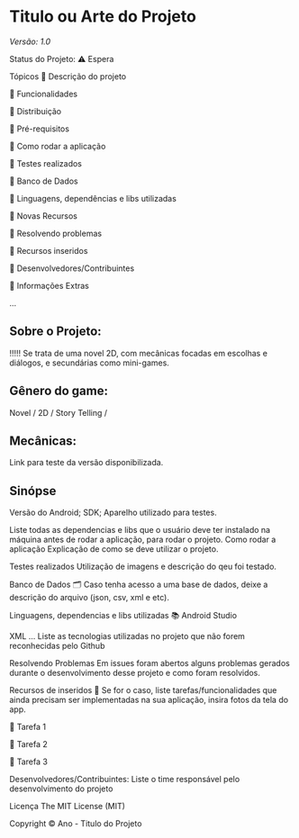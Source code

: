 # Titulo ou Arte do Projeto


*Versão: 1.0*


Status do Projeto: ⚠️ Espera


Tópicos
🔹 Descrição do projeto

🔹 Funcionalidades

🔹 Distribuição

🔹 Pré-requisitos

🔹 Como rodar a aplicação

🔹 Testes realizados

🔹 Banco de Dados

🔹 Linguagens, dependências e libs utilizadas

🔹 Novas Recursos

🔹 Resolvendo problemas

🔹 Recursos inseridos

🔹 Desenvolvedores/Contribuintes

🔹 Informações Extras

...


## Sobre o Projeto:
!!!!!  Se trata de uma novel 2D, com mecânicas focadas em escolhas e diálogos, e secundárias como mini-games.


## Gênero do game:
Novel / 2D / Story Telling / 



## Mecânicas:
Link para teste da versão disponibilizada.


## Sinópse
Versão do Android; SDK; Aparelho utilizado para testes.



Liste todas as dependencias e libs que o usuário deve ter instalado na máquina antes de rodar a aplicação, para rodar o projeto.
Como rodar a aplicação
Explicação de como se deve utilizar o projeto.

Testes realizados
Utilização de imagens e descrição do qeu foi testado.

Banco de Dados 🗂️
Caso tenha acesso a uma base de dados, deixe a descrição do arquivo (json, csv, xml e etc).

Linguagens, dependencias e libs utilizadas 📚
Android Studio

XML ... Liste as tecnologias utilizadas no projeto que não forem reconhecidas pelo Github

Resolvendo Problemas
Em issues foram abertos alguns problemas gerados durante o desenvolvimento desse projeto e como foram resolvidos.

Recursos de inseridos 🧰
Se for o caso, liste tarefas/funcionalidades que ainda precisam ser implementadas na sua aplicação, insira fotos da tela do app.

📝 Tarefa 1

📝 Tarefa 2

📝 Tarefa 3

Desenvolvedores/Contribuintes:
Liste o time responsável pelo desenvolvimento do projeto

Licença
The MIT License (MIT)

Copyright ©️ Ano - Titulo do Projeto
